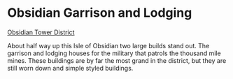 # Obsidian Garrison and Lodging
[Obsidian Tower District](Obsidian%20Tower%20District%20Overview.md)

About half way up this Isle of Obsidian two large builds stand out. The garrison and lodging houses for the military that patrols the thousand mile mines. These buildings are by far the most grand in the district, but they are still worn down and simple styled buildings.